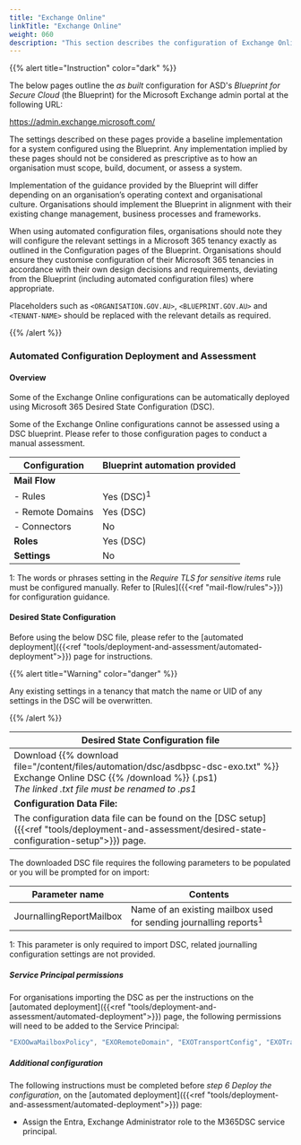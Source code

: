 ```yaml
---
title: "Exchange Online"
linkTitle: "Exchange Online"
weight: 060
description: "This section describes the configuration of Exchange Online associated with systems built according to guidance in ASD's Blueprint for Secure Cloud."
---
```


{{% alert title="Instruction" color="dark" %}}

The below pages outline the *as built* configuration for ASD's *Blueprint for Secure Cloud* (the Blueprint) for the Microsoft Exchange admin portal at the following URL:

<https://admin.exchange.microsoft.com/>

The settings described on these pages provide a baseline implementation for a system configured using the Blueprint. Any implementation implied by these pages should not be considered as prescriptive as to how an organisation must scope, build, document, or assess a system.

Implementation of the guidance provided by the Blueprint will differ depending on an organisation’s operating context and organisational culture. Organisations should implement the Blueprint in alignment with their existing change management, business processes and frameworks.

When using automated configuration files, organisations should note they will configure the relevant settings in a Microsoft 365 tenancy exactly as outlined in the Configuration pages of the Blueprint. Organisations should ensure they customise configuration of their Microsoft 365 tenancies in accordance with their own design decisions and requirements, deviating from the Blueprint (including automated configuration files) where appropriate.

Placeholders such as `<ORGANISATION.GOV.AU>`, `<BLUEPRINT.GOV.AU>` and `<TENANT-NAME>` should be replaced with the relevant details as required.

{{% /alert %}}

### Automated Configuration Deployment and Assessment

#### Overview

Some of the Exchange Online configurations can be automatically deployed using Microsoft 365 Desired State Configuration (DSC).

Some of the Exchange Online configurations cannot be assessed using a DSC blueprint. Please refer to those configuration pages to conduct a manual assessment.

| Configuration    | Blueprint automation provided |
| ---------------- | ----------------------------- |
| **Mail Flow**    |                               |
| - Rules          | Yes (DSC)<sup>1</sup>         |
| - Remote Domains | Yes (DSC)                     |
| - Connectors     | No                            |
| **Roles**        | Yes (DSC)                     |
| **Settings**     | No                            |

1: The words or phrases setting in the *Require TLS for sensitive items* rule must be configured manually. Refer to [Rules]({{<ref "mail-flow/rules">}}) for configuration guidance.

#### Desired State Configuration

Before using the below DSC file, please refer to the [automated deployment]({{<ref "tools/deployment-and-assessment/automated-deployment">}}) page for instructions.

{{% alert title="Warning" color="danger" %}}

Any existing settings in a tenancy that match the name or UID of any settings in the DSC will be overwritten.

{{% /alert %}}

| Desired State Configuration file                                                                                                                                                   |
| ---------------------------------------------------------------------------------------------------------------------------------------------------------------------------------- |
| Download {{% download file="/content/files/automation/dsc/asdbpsc-dsc-exo.txt" %}} Exchange Online DSC {{% /download %}} (.ps1) <br>*The linked .txt file must be renamed to .ps1* |
| **Configuration Data File:**                                                                                                                                                       |
| The configuration data file can be found on the [DSC setup]({{<ref "tools/deployment-and-assessment/desired-state-configuration-setup">}}) page.                                   |

The downloaded DSC file requires the following parameters to be populated or you will be prompted for on import:

| Parameter name           | Contents                                                                     |
| ------------------------ | ---------------------------------------------------------------------------- |
| JournallingReportMailbox | Name of an existing mailbox used for sending journalling reports<sup>1</sup> |

1: This parameter is only required to import DSC, related journalling configuration settings are not provided.

##### Service Principal permissions

For organisations importing the DSC as per the instructions on the [automated deployment]({{<ref "tools/deployment-and-assessment/automated-deployment">}}) page, the following permissions will need to be added to the Service Principal:

```powershell
"EXOOwaMailboxPolicy", "EXORemoteDomain", "EXOTransportConfig", "EXOTransportRule"
```

##### Additional configuration

The following instructions must be completed before *step 6 Deploy the configuration*, on the [automated deployment]({{<ref "tools/deployment-and-assessment/automated-deployment">}}) page:

* Assign the Entra, Exchange Administrator role to the M365DSC service principal.
